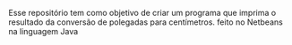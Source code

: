 Esse repositório tem como objetivo de criar um programa que imprima o resultado da conversão de polegadas para centímetros.
feito no Netbeans na linguagem Java 
